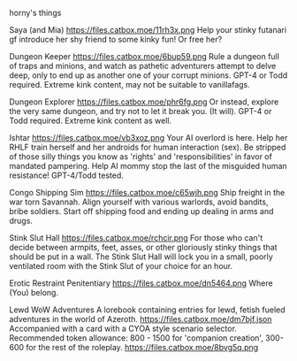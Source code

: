 horny's things

Saya (and Mia)
https://files.catbox.moe/11rh3x.png
Help your stinky futanari gf introduce her shy friend to some kinky fun! Or free her?

Dungeon Keeper
https://files.catbox.moe/6bup59.png
Rule a dungeon full of traps and minions, and watch as pathetic adventurers attempt to delve deep, only to end up as another one of your corrupt minions. GPT-4 or Todd required. Extreme kink content, may not be suitable to vanillafags.

Dungeon Explorer
https://files.catbox.moe/phr6fg.png
Or instead, explore the very same dungeon, and try not to let it break you. (It will). GPT-4 or Todd required. Extreme kink content as well.

Ishtar
https://files.catbox.moe/vb3xoz.png
Your AI overlord is here. Help her RHLF train herself and her androids for human interaction (sex). Be stripped of those silly things you know as 'rights' and 'responsibilities' in favor of mandated pampering. Help AI mommy stop the last of the misguided human resistance! GPT-4/Todd tested.

Congo Shipping Sim
https://files.catbox.moe/c65wjh.png
Ship freight in the war torn Savannah. Align yourself with various warlords, avoid bandits, bribe soldiers. Start off shipping food and ending up dealing in arms and drugs.

Stink Slut Hall
https://files.catbox.moe/rchcir.png
For those who can't decide between armpits, feet, asses, or other gloriously stinky things that should be put in a wall. The Stink Slut Hall will lock you in a small, poorly ventilated room with the Stink Slut of your choice for an hour.

Erotic Restraint Penitentiary
https://files.catbox.moe/dn5464.png
Where (You) belong.

Lewd WoW Adventures
A lorebook containing entries for lewd, fetish fueled adventures in the world of Azeroth.
https://files.catbox.moe/dm7bjf.json
Accompanied with a card with a CYOA style scenario selector. Recommended token allowance: 800 - 1500 for 'companion creation', 300-600 for the rest of the roleplay.
https://files.catbox.moe/8bvg5q.png